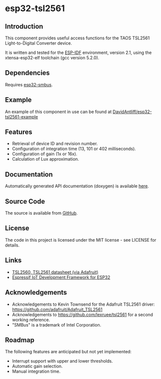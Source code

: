 # esp32-tsl2561

## Introduction

This component provides useful access functions for the TAOS TSL2561 Light-to-Digital Converter device.

It is written and tested for the [ESP-IDF](https://github.com/espressif/esp-idf) environment, version 2.1, using the xtensa-esp32-elf toolchain (gcc version 5.2.0).

## Dependencies

Requires [esp32-smbus](https://github.com/DavidAntliff/esp32-smbus).

## Example

An example of this component in use can be found at [DavidAntliff/esp32-tsl2561-example](https://github.com/DavidAntliff/esp32-tsl2561-example)

## Features

 * Retrieval of device ID and revision number.
 * Configuration of integration time (13, 101 or 402 milliseconds).
 * Configuration of gain (1x or 16x).
 * Calculation of Lux approximation.

## Documentation

Automatically generated API documentation (doxygen) is available [here](https://davidantliff.github.io/esp32-tsl2561/index.html).

## Source Code

The source is available from [GitHub](https://www.github.com/DavidAntliff/esp32-tsl2561).

## License

The code in this project is licensed under the MIT license - see LICENSE for details.

## Links

 * [TSL2560, TSL2561 datasheet (via Adafruit)](https://cdn-shop.adafruit.com/datasheets/TSL2561.pdf)
 * [Espressif IoT Development Framework for ESP32](https://github.com/espressif/esp-idf)
 
## Acknowledgements

 * Acknowledgements to Kevin Townsend for the Adafruit TSL2561 driver: https://github.com/adafruit/Adafruit_TSL2561
 * Acknowledgements to https://github.com/lexruee/tsl2561 for a second working reference.
 * "SMBus" is a trademark of Intel Corporation.

## Roadmap

The following features are anticipated but not yet implemented:

 * Interrupt support with upper and lower thresholds.
 * Automatic gain selection.
 * Manual integration time.

 
